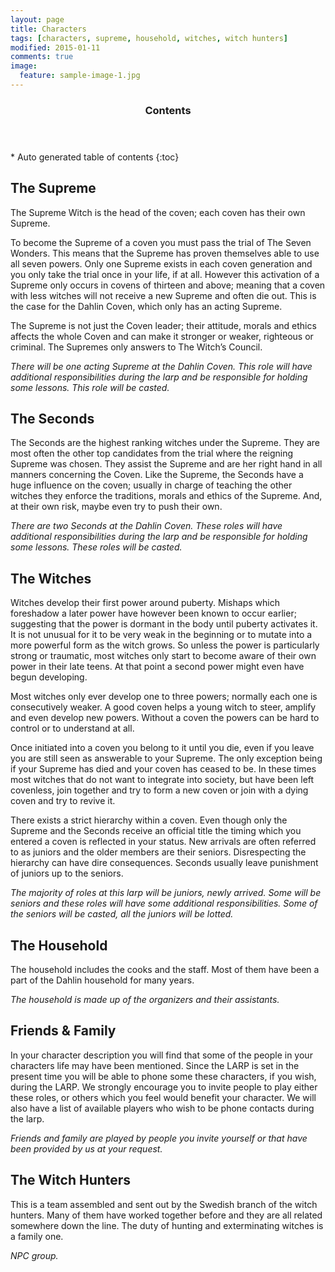 ```yaml
---
layout: page
title: Characters
tags: [characters, supreme, household, witches, witch hunters]
modified: 2015-01-11
comments: true
image:
  feature: sample-image-1.jpg
---
```


<section id="table-of-contents" class="toc">
  <header>
    <h3>Contents</h3>
  </header>
<div id="drawer" markdown="1">
*  Auto generated table of contents
{:toc}
</div>
</section><!-- /#table-of-contents -->

## The Supreme

The Supreme Witch is the head of the coven; each coven has their own Supreme. 

To become the Supreme of a coven you must pass the trial of The Seven Wonders. This means that the Supreme has proven themselves able to use all seven powers. Only one Supreme exists in each coven generation and you only take the trial once in your life, if at all. However this activation of a Supreme only occurs in covens of thirteen and above; meaning that a coven with less witches will not receive a new Supreme and often die out. This is the case for the Dahlin Coven, which only has an acting Supreme.

The Supreme is not just the Coven leader; their attitude, morals and ethics affects the whole Coven and can make it stronger or weaker, righteous or criminal. The Supremes only answers to The Witch’s Council.

*There will be one acting Supreme at the Dahlin Coven. This role will have additional responsibilities during the larp and be responsible for holding some lessons. This role will be casted.*

## The Seconds

The Seconds are the highest ranking witches under the Supreme. They are most often the other top candidates from the trial where the reigning Supreme was chosen. They assist the Supreme and are her right hand in all manners concerning the Coven. Like the Supreme, the Seconds have a huge influence on the coven; usually in charge of teaching the other witches they enforce the traditions, morals and ethics of the Supreme. And, at their own risk, maybe even try to push their own.

*There are two Seconds at the Dahlin Coven. These roles will have additional responsibilities during the larp and be responsible for holding some lessons. These roles will be casted.*

## The Witches

Witches develop their first power around puberty. Mishaps which foreshadow a later power have however been known to occur earlier; suggesting that the power is dormant in the body until puberty activates it. It is not unusual for it to be very weak in the beginning or to mutate into a more powerful form as the witch grows. So unless the power is particularly strong or traumatic, most witches only start to become aware of their own power in their late teens. At that point a second power might even have begun developing.

Most witches only ever develop one to three powers; normally each one is consecutively weaker. A good coven helps a young witch to steer, amplify and even develop new powers. Without a coven the powers can be hard to control or to understand at all. 

Once initiated into a coven you belong to it until you die, even if you leave you are still seen as answerable to your Supreme. The only exception being if your Supreme has died and your coven has ceased to be. In these times most witches that do not want to integrate into society, but have been left covenless, join together and try to form a new coven or join with a dying coven and try to revive it. 

There exists a strict hierarchy within a coven. Even though only the Supreme and the Seconds receive an official title the timing which you entered a coven is reflected in your status. New arrivals are often referred to as juniors and the older members are their seniors. Disrespecting the hierarchy can have dire consequences. Seconds usually leave punishment of juniors up to the seniors.

*The majority of roles at this larp will be juniors, newly arrived. Some will be seniors and these roles will have some additional responsibilities. Some of the seniors will be casted, all the juniors will be lotted.*

## The Household

The household includes the cooks and the staff. Most of them have been a part of the Dahlin household for many years. 

*The household is made up of the organizers and their assistants.*

## Friends & Family

In your character description you will find that some of the people in your characters life may have been mentioned. Since the LARP is set in the present time you will be able to phone some these characters, if you wish, during the LARP. We strongly encourage you to invite people to play either these roles, or others which you feel would benefit your character. We will also have a list of available players who wish to be phone contacts during the larp.

*Friends and family are played by people you invite yourself or that have been provided by us at your request.*

## The Witch Hunters

This is a team assembled and sent out by the Swedish branch of the witch hunters. Many of them have worked together before and they are all related somewhere down the line. The duty of hunting and exterminating witches is a family one.

*NPC group.*
